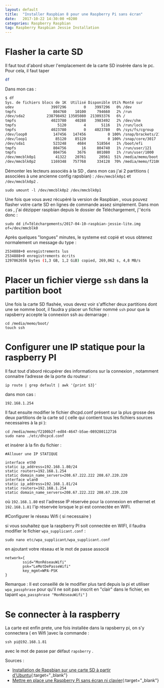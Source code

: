 ```yaml
---
layout: default
title:  "Installer Raspbian 8 pour une Raspberry Pi sans écran"
date:   2017-10-22 14:30:00 +0200
categories: Raspberry Raspbian
tag: Raspberry Raspbian Jessie Installation 
---
```



# Flasher la carte SD 


Il faut tout d'abord situer l'emplacement de la carte SD insérée dans le pc.
Pour cela, il faut taper 

```BASH 
df

```
Dans mon cas :
```BASH
$ df
Sys. de fichiers blocs de 1K  Utilisé Disponible Uti% Monté sur
udev                 3997296        0    3997296   0% /dev
tmpfs                 804760    10100     794660   2% /run
/dev/sda2          238798492 13505080  213093376   6% /
tmpfs                4023780    40288    3983492   2% /dev/shm
tmpfs                   5120        4       5116   1% /run/lock
tmpfs                4023780        0    4023780   0% /sys/fs/cgroup
/dev/loop0            147456   147456          0 100% /snap/brackets/21
/dev/loop1             85120    85120          0 100% /snap/core/3017
/dev/sda1             523248     4684     518564   1% /boot/efi
tmpfs                 804756       16     804740   1% /run/user/121
tmpfs                 804756     3676     801080   1% /run/user/1000
/dev/mmcblk0p1         41322    20761      20561  51% /media/memo/boot
/dev/mmcblk0p2       1169348   757768     334128  70% /media/memo/f2100b2e-fd82-4647-b5ae-089280112716

```

Démonter les lecteurs associés à la SD , dans mon cas j'ai 2 partitions (  associées à une ancienne config rapsbian) : `/dev/mmcblk0p1` et `/dev/mmcblk0p2` .

```SHELL
sudo umount -l /dev/mmcblk0p2 /dev/mmcblk0p1
```

Une fois que vous avez récupéré la version de Raspbian , vous pouvez flasher votre carte SD en lignes de commande assez simplement. Dans mon cas , j'ai dézipper raspbian  depuis le dossier de Téléchargement, j''écris donc : 

```SHELL
sudo dd if=Téléchargements/2017-04-10-raspbian-jessie-lite.img of=/dev/mmcblk0
```


Après quelques "longues" minutes, le systeme est copié  et vous obtenez normalement  un message du type :

```BASH
2534888+0 enregistrements lus
2534888+0 enregistrements écrits
1297862656 bytes (1,3 GB, 1,2 GiB) copied, 269,062 s, 4,8 MB/s

```

# Placer un fichier vierge `ssh` dans la partition boot

Une fois la carte SD flashée, vous devez voir s'afficher deux partitions dont une se nomme boot, il faudra y placer un fichier nommé `ssh` pour que la rapsberry accepte la connexion ssh au demarrage :

```
cd /media/memo/boot/
touch ssh
```


# Configurer une IP statique pour la raspberry PI

Il faut tout d’abord récupérer des informations sur la connexion , notamment connaitre l’adresse de la porte du routeur :

```
ip route | grep default | awk '{print $3}'
```

dans mon cas : 

``` BASH
192.168.1.254
```

Il faut ensuite modifier le fichier dhcpd.conf présent sur la plus grosse des deux partitions de la carte sd ( celle qui contient tous les fichiers sources necessaires à la pi ):


```SHELL
cd /media/memo/f2100b2f-ed84-4647-b5ae-089280112716
sudo nano ./etc/dhcpcd.conf
```
et insérer à la fin du fichier : 

```
#Allouer une IP STATIQUE

interface eth0
static ip_address=192.168.1.80/24
static routers=192.168.1.254
static domain_name_servers=208.67.222.222 208.67.220.220
interface wlan0
static ip_address=192.168.1.81/24
static routers=192.168.1.254
static domain_name_servers=208.67.222.222 208.67.220.220
```


où `192.168.1.80` est l'adresse IP réservée pour la connexion en ethernet et `192.168.1.81` l'ip réservée lorsque le pi est connectée en WIFI.


#Configurer le réseau Wifi ( si necessaire )

si vous souhaitez que la raspberry PI soit connectée en WIFI, il faudra modifier le fichier `wpa_supplicant.conf` :

```SHELL
sudo nano etc/wpa_supplicant/wpa_supplicant.conf
```

en ajoutant votre réseau et le mot de passe associé 



```SHELL
network={
        ssid="MonRéseauWifi"
        psk="LeMotDePasseWifi"
        key_mgmt=WPA-PSK
}
```

Remarque : Il est conseillé de le modifier plus tard depuis la pi et utiliser `wpa_passphrase` pour qu'il ne soit pas inscrit en "clair" dans le fichier, en tapant `wpa_passphrase "MonRéseauWifi"` )

# Se connecter à la raspberry
La carte est enfin prete, une fois installée dans la rapsberry pi, on s'y connectera ( en Wifi )avec la commande :

```
ssh pi@192.168.1.81
```
avec le mot de passe par défaut `rapsberry` .



Sources :

* [Installation de Rapsbian sur une carte SD à partir d'Ubuntu](https://www.generation-linux.fr/index.php?post/2013/01/29/Installation-de-Rapsbian-sur-une-carte-SD-%C3%A0-partir-d-Ubuntu){:target="_blank"}
* [Mettre en place une Raspberry Pi sans écran ni clavier](https://raspbian-france.fr/raspberry-pi-sans-ecran-sans-clavier/){:target="_blank"}
